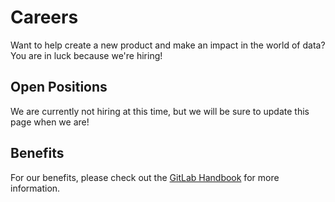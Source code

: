 # Careers

Want to help create a new product and make an impact in the world of data? You are in luck because we're hiring!

## Open Positions

We are currently not hiring at this time, but we will be sure to update this page when we are!

## Benefits

For our benefits, please check out the [GitLab Handbook](https://about.gitlab.com/handbook/benefits/) for more information.
